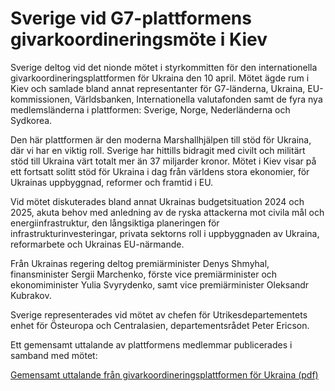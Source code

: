 # Sverige vid G7-plattformens givarkoordineringsmöte i Kiev

Sverige deltog vid det nionde mötet i styrkommitten för den internationella givarkoordineringsplattformen för Ukraina den 10 april. Mötet ägde rum i Kiev och samlade bland annat representanter för G7-länderna, Ukraina, EU-kommissionen, Världsbanken, Internationella valutafonden samt de fyra nya medlemsländerna i plattformen: Sverige, Norge, Nederländerna och Sydkorea.

Den här plattformen är den moderna Marshallhjälpen till stöd för Ukraina, där vi har en viktig roll. Sverige har hittills bidragit med civilt och militärt stöd till Ukraina värt totalt mer än 37 miljarder kronor. Mötet i Kiev visar på ett fortsatt solitt stöd för Ukraina i dag från världens stora ekonomier, för Ukrainas uppbyggnad, reformer och framtid i EU.

Vid mötet diskuterades bland annat Ukrainas budgetsituation 2024 och 2025, akuta behov med anledning av de ryska attackerna mot civila mål och energiinfrastruktur, den långsiktiga planeringen för infrastrukturinvesteringar, privata sektorns roll i uppbyggnaden av Ukraina, reformarbete och Ukrainas EU-närmande.

Från Ukrainas regering deltog premiärminister Denys Shmyhal, finansminister Sergii Marchenko, förste vice premiärminister och ekonomiminister Yulia Svyrydenko, samt vice premiärminister Oleksandr Kubrakov.

Sverige representerades vid mötet av chefen för Utrikesdepartementets enhet för Östeuropa och Centralasien, departementsrådet Peter Ericson.

Ett gemensamt uttalande av plattformens medlemmar publicerades i samband med mötet:

[Gemensamt uttalande från givarkoordineringsplattformen för Ukraina (pdf)](https://coordinationplatformukraine.com/wp-content/uploads/2024/04/2024-04-10_MDCP-Joint-Communique-April-2024_Final.pdf)
